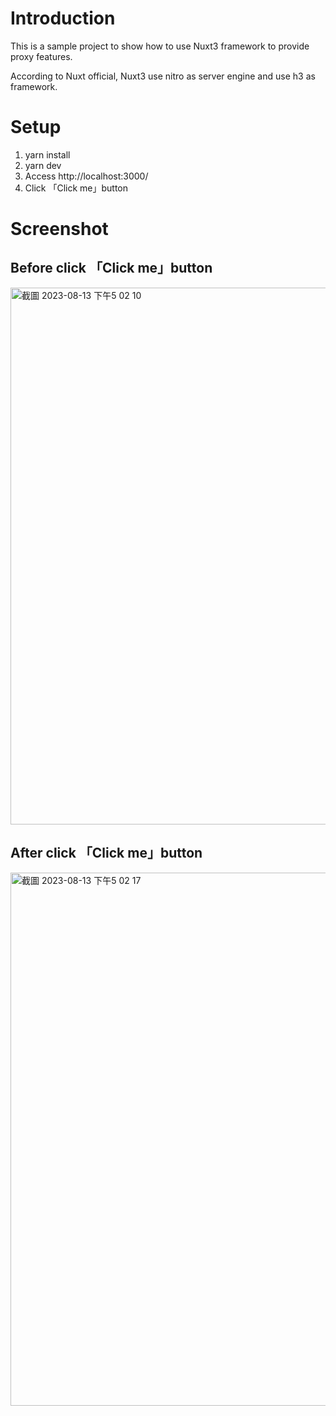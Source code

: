 # Introduction

This is a sample project to show how to use Nuxt3 framework to provide proxy features.

According to Nuxt official, Nuxt3 use nitro as server engine and use h3 as framework.


# Setup

1. yarn install
1. yarn dev
1. Access http://localhost:3000/
1. Click 「Click me」button

# Screenshot

## Before click 「Click me」button
<img width="859" alt="截圖 2023-08-13 下午5 02 10" src="https://github.com/FlyRayTsou/SampleNuxt3Proxy/assets/46649963/60fc6b2c-ad2a-4c27-945f-3c7c705cde0f">


## After click 「Click me」button
<img width="853" alt="截圖 2023-08-13 下午5 02 17" src="https://github.com/FlyRayTsou/SampleNuxt3Proxy/assets/46649963/12a113a2-36e1-46d9-8180-4b97ea8817b3">

